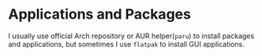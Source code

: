 # Applications and Packages

I usually use official Arch repository or AUR helper(`paru`) to install packages and applications, but sometimes I use `flatpak` to install GUI applications.
